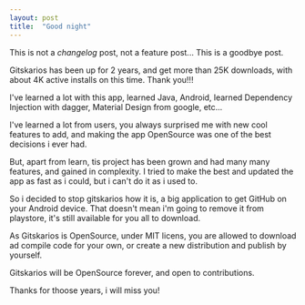 ```yaml
---
layout: post
title:  "Good night"
---
```

This is not a *changelog* post, not a feature post... This is a goodbye post.

Gitskarios has been up for 2 years, and get more than 25K downloads, with about 4K active installs on this time. Thank you!!!

I've learned a lot with this app, learned Java, Android, learned Dependency Injection with dagger, Material Design from google, etc...

I've learned a lot from users, you always surprised me with new cool features to add, and making the app OpenSource was one of the best decisions i ever had.

But, apart from learn, tis project has been grown and had many many features, and gained in complexity. I tried to make the best and updated the app as fast as i could, but i can't do it as i used to.

So i decided to stop gitskarios how it is, a big application to get GitHub on your Android device. That doesn't mean i'm going to remove it from playstore, it's still available for you all to download.

As Gitskarios is OpenSource, under MIT licens, you are allowed to download ad compile code for your own, or create a new distribution and publish by yourself.

Gitskarios will be OpenSource forever, and open to contributions.

Thanks for thoose years, i will miss you!
